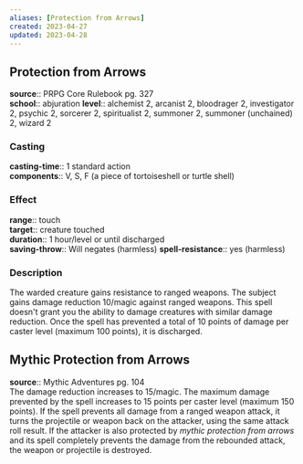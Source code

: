 ```yaml
---
aliases: [Protection from Arrows]
created: 2023-04-27
updated: 2023-04-28
---
```


## Protection from Arrows

**source**:: PRPG Core Rulebook pg. 327  
**school**:: abjuration
**level**:: alchemist 2, arcanist 2, bloodrager 2, investigator 2, psychic 2, sorcerer 2, spiritualist 2, summoner 2, summoner (unchained) 2, wizard 2

### Casting

**casting-time**:: 1 standard action  
**components**:: V, S, F (a piece of tortoiseshell or turtle shell)

### Effect

**range**:: touch  
**target**:: creature touched  
**duration**:: 1 hour/level or until discharged  
**saving-throw**:: Will negates (harmless)
**spell-resistance**:: yes (harmless)

### Description

The warded creature gains resistance to ranged weapons. The subject gains damage reduction 10/magic against ranged weapons. This spell doesn't grant you the ability to damage creatures with similar damage reduction. Once the spell has prevented a total of 10 points of damage per caster level (maximum 100 points), it is discharged.

## Mythic Protection from Arrows

**source**:: Mythic Adventures pg. 104  
The damage reduction increases to 15/magic. The maximum damage prevented by the spell increases to 15 points per caster level (maximum 150 points). If the spell prevents all damage from a ranged weapon attack, it turns the projectile or weapon back on the attacker, using the same attack roll result. If the attacker is also protected by *mythic protection from arrows* and its spell completely prevents the damage from the rebounded attack, the weapon or projectile is destroyed.
